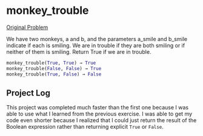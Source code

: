 # monkey_trouble

[Original Problem](https://codingbat.com/prob/p120546)

We have two monkeys, a and b, and the parameters a_smile and b_smile indicate if each is smiling. We are in trouble if they are both smiling or if neither of them is smiling. Return True if we are in trouble.

```python
monkey_trouble(True, True) → True
monkey_trouble(False, False) → True
monkey_trouble(True, False) → False
```

## Project Log

This project was completed much faster than the first one because I was able to use what I learned from the previous exercise. I was able to get my code even shorter because I realized that I could just return the result of the Boolean expression rather than returning explicit `True` or `False`.
